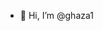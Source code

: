 - 👋 Hi, I’m @ghaza1


<!---
ghaza1/ghaza1 is a ✨ special ✨ repository because its `README.md` (this file) appears on your GitHub profile.
You can click the Preview link to take a look at your changes.
--->
